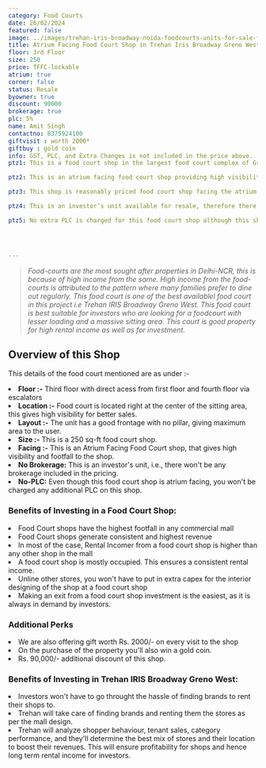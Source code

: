 ```yaml
---
category: Food Courts
date: 26/02/2024
featured: false
image: ../images/trehan-iris-broadway-noida-foodcourts-units-for-sale-ffs01.webp
title: Atrium Facing Food Court Shop in Trehan Iris Broadway Greno West
floor: 3rd Floor
size: 250
price: TFFC-lockable
atrium: true
corner: false
status: Resale
byowner: true
discount: 90000
brokerage: true
plc: 5%
name: Amit Singh
contactno: 8375924100
giftvisit : worth 2000*
giftbuy : gold coin
info: GST, PLC, and Extra Changes is not included in the price above.
ptz1: This is a food court shop in the largest food court complex of Greater Noida West.

ptz2: This is an atrium facing food court shop providing high visibility to the shop and therefore higher footfall.

ptz3: This shop is reasonably priced food court shop facing the atrium. This shop is best suitable for low ticket size investment opportunity aiming for high returns.

ptz4: This is an investor’s unit available for resale, therefore there won’t be any brokerage charges, and also it is available at a discounted value.

ptz5: No extra PLC is charged for this food court shop although this shop is atrium facing.




---
```


> _Food-courts are the most sought after properties in Delhi-NCR, this is because of high income from the same. High income from the food-courts is attributed to the pattern where many families prefer to dine out regularly. This food court is one of the best availablel food court in this project i.e Trehan IRIS Broadway Greno West. This food court is best suitable for investors who are looking for a foodcourt with lesser loading and a massive sitting area. This  court is good property for high rental income as well as for investment._

## **Overview of this Shop**

This details of the food court mentioned are as under :-

<li> <b>Floor :-</b> Third floor with direct acess from first floor and fourth floor via escalators
<li> <b>Location :-</b> Food court is located right at the center of the sitting area, this gives high visibility for better sales.
<li> <b>Layout :-</b> The unit has a good frontage with no pillar, giving maximum area to the user.
<li> <b>Size :-</b> This is a 250 sq-ft food court shop.
<li> <b>Facing :-</b> This is an Atrium Facing Food Court shop, that gives high visibility and footfall to the shop.
<li> <b>No Brokerage:</b> This is an investor's unit, i.e., there won't be any brokerage included in the pricing.
<li> <b>No-PLC:</b> Even though this food court shop is atrium facing, you won't be charged any additional PLC on this shop.

### **Benefits of Investing in a Food Court Shop:**
<li> Food Court shops have the highest footfall in any commercial mall
<li> Food Court shops generate consistent and highest revenue
<li> In most of the case, Rental Incomer from a food court shop is higher than any other shop in the mall
<li> A food court shop is mostly occupied. This ensures a consistent rental income.
<li> Unline other stores, you won't have to put in extra capex for the interior designing of the shop at a food court shop
<li> Making an exit from a food court shop investment is the easiest, as it is always in demand by investors.

### **Additional Perks**
<li> We are also offering gift worth Rs. 2000/- on every visit to the shop
<li> On the purchase of the property you'll also win a gold coin.</li>
<li> Rs. 90,000/- additional discount of this shop.</li>

### **Benefits of Investing in Trehan IRIS Broadway Greno West:**
<li> Investors won't have to go throught the hassle of finding brands to rent their shops to.</li>
<li> Trehan will take care of finding brands and renting them the stores as per the mall design.</li>
<li> Trehan will analyze shopper behaviour, tenant sales, category performance, and they'll determine the best mix of stores and their location to boost their revenues. This will ensure profitability for shops and hence long term rental income for investors.</li>
